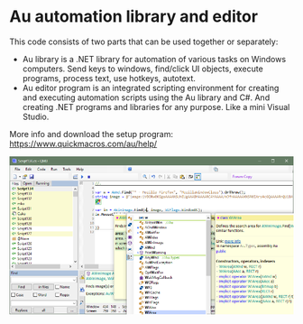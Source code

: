 # Au automation library and editor

This code consists of two parts that can be used together or separately:
- Au library is a .NET library for automation of various tasks on Windows computers. Send keys to windows, find/click UI objects, execute programs, process text, use hotkeys, autotext.
- Au editor program is an integrated scripting environment for creating and executing automation scripts using the Au library and C#. And creating .NET programs and libraries for any purpose. Like a mini Visual Studio.

More info and download the setup program: https://www.quickmacros.com/au/help/

![Alt text](window.png?raw=true "Editor window")